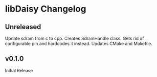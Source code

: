 # libDaisy Changelog

## Unreleased

Update sdram from c to cpp.
Creates SdramHandle class. Gets rid of configurable pin and hardcodes it instead.
Updates CMake and Makefile.

## v0.1.0

Initial Release


